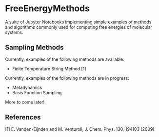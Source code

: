 # FreeEnergyMethods
A suite of Jupyter Notebooks implementing simple examples of methods and algorithms commonly used for computing free energies of molecular systems.


## Sampling Methods

Currently, examples of the following methods are available: 

* Finite Temperature String Method [1]


Currently, examples of the following methods are in progress:

* Metadynamics
* Basis Function Sampling

More to come later!


## References 
[1] E. Vanden-Eijnden and M. Venturoli, J. Chem. Phys. 130, 194103 (2009) 
